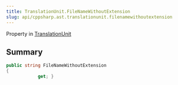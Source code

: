 ```yaml
---
title: TranslationUnit.FileNameWithoutExtension
slug: api/cppsharp.ast.translationunit.filenamewithoutextension
---
```

Property in [TranslationUnit](/api/cppsharp/ast/translationunit)

## Summary



```csharp
public string FileNameWithoutExtension
{
            get; }
```

